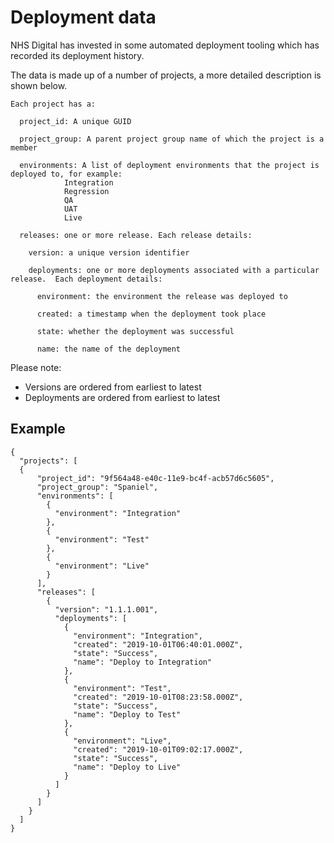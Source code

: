 # Deployment data

NHS Digital has invested in some automated deployment tooling which has recorded its deployment history.

The data is made up of a number of projects, a more detailed description is shown below.

```
Each project has a:

  project_id: A unique GUID

  project_group: A parent project group name of which the project is a member

  environments: A list of deployment environments that the project is deployed to, for example:
		    Integration
		    Regression
		    QA
		    UAT
		    Live

  releases: one or more release. Each release details:

    version: a unique version identifier

    deployments: one or more deployments associated with a particular release.  Each deployment details:

      environment: the environment the release was deployed to

      created: a timestamp when the deployment took place

      state: whether the deployment was successful

      name: the name of the deployment
```

Please note:

- Versions are ordered from earliest to latest
- Deployments are ordered from earliest to latest

## Example

```
{
  "projects": [
  {
      "project_id": "9f564a48-e40c-11e9-bc4f-acb57d6c5605",
      "project_group": "Spaniel",
      "environments": [
        {
          "environment": "Integration"
        },
        {
          "environment": "Test"
        },
        {
          "environment": "Live"
        }
      ],
      "releases": [
        {
          "version": "1.1.1.001",
          "deployments": [
            {
              "environment": "Integration",
              "created": "2019-10-01T06:40:01.000Z",
              "state": "Success",
              "name": "Deploy to Integration"
            },
            {
              "environment": "Test",
              "created": "2019-10-01T08:23:58.000Z",
              "state": "Success",
              "name": "Deploy to Test"
            },
            {
              "environment": "Live",
              "created": "2019-10-01T09:02:17.000Z",
              "state": "Success",
              "name": "Deploy to Live"
            }
          ]
        }
      ]
    }
  ]
}
```
